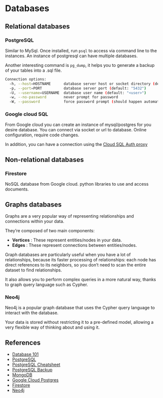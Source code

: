 # Databases

## Relational databases

### PostgreSQL

Similar to MySql. Once installed, run `psql` to access via command line to the
instances. An instance of postgresql can have multiple databases.

Another interesting command is `pg_dump`, it helps you to generate a backup of
your tables into a .sql file.

```bash
Connection options:
  -h, --host=HOSTNAME      database server host or socket directory (default: "/var/run/postgresql")
  -p, --port=PORT          database server port (default: "5432")
  -U, --username=USERNAME  database user name (default: "<user>")
  -w, --no-password        never prompt for password
  -W, --password           force password prompt (should happen automatically)
```

### Google cloud SQL

From Google cloud you can create an instance of mysql/postgres for you desire
database. You can connect via socket or url to database. Online configuration,
require code changes.

In addition, you can have a connection using the
[Cloud SQL Auth proxy](https://cloud.google.com/sql/docs/postgres/connect-admin-proxy)

## Non-relational databases

### Firestore

NoSQL database from Google cloud. python libraries to use and access documents.

## Graphs databases

Graphs are a very popular way of representing relationships and connections
within your data.

They’re composed of two main components:

- **Vertices** : These represent entities/nodes in your data.
- **Edges** : These represent connections between entities/nodes.

Graph databases are particularly useful when you have a lot of relationships,
because its faster processing of relationships: each node has direct references
to its neighbors, so you don’t need to scan the entire dataset to find
relationships.

It also allows you to perform complex queries in a more natural way, thanks to
graph query language such as Cypher.

### Neo4j

Neo4j is a popular graph database that uses the Cypher query language to
interact with the database.

Your data is stored without restricting it to a pre-defined model, allowing a
very flexible way of thinking about and using it.

## References

- [Database 101](https://thomaslarock.com/2018/07/databases-101/)
- [PostgreSQL](https://gist.github.com/McLargo/ae633d1ff481c20c21433074169d283c#file-postgresql-md)
- [PostgreSQL Cheatsheet](https://www.postgresqltutorial.com/postgresql-cheat-sheet/)
- [PostgreSQL Backup](https://www.postgresqltutorial.com/postgresql-administration/postgresql-backup-database/)
- [MongoDB](https://gist.github.com/McLargo/ae633d1ff481c20c21433074169d283c#file-mongodb-md)
- [Google Cloud Postgres](https://cloud.google.com/sql/docs/postgres)
- [Firestore](https://firebase.google.com/docs/firestore)
- [Neo4j](https://gist.github.com/McLargo/ae633d1ff481c20c21433074169d283c#file-neo4j-md)
